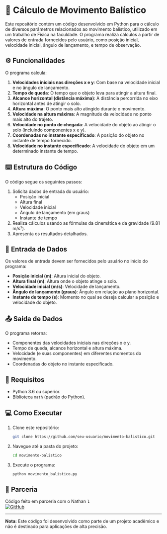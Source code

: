 
# 🥏 Cálculo de Movimento Balístico

Este repositório contém um código desenvolvido em Python para o cálculo de diversos parâmetros relacionados ao movimento balístico, utilizado em um trabalho de Física na faculdade. O programa realiza cálculos a partir de valores de entrada fornecidos pelo usuário, como posição inicial, velocidade inicial, ângulo de lançamento, e tempo de observação.

## ⚙️ Funcionalidades

O programa calcula:

1. **Velocidades iniciais nas direções x e y**: Com base na velocidade inicial e no ângulo de lançamento.
2. **Tempo de queda**: O tempo que o objeto leva para atingir a altura final.
3. **Alcance horizontal (distância máxima)**: A distância percorrida no eixo horizontal antes de atingir o solo.
4. **Altura máxima**: O ponto mais alto atingido durante o movimento.
5. **Velocidade na altura máxima**: A magnitude da velocidade no ponto mais alto do trajeto.
6. **Velocidade no ponto de chegada**: A velocidade do objeto ao atingir o solo (incluindo componentes x e y).
7. **Coordenadas no instante especificado**: A posição do objeto no instante de tempo fornecido.
8. **Velocidade no instante especificado**: A velocidade do objeto em um determinado instante de tempo.

## ⌨️ Estrutura do Código

O código segue os seguintes passos:
1. Solicita dados de entrada do usuário:
   - Posição inicial
   - Altura final
   - Velocidade inicial
   - Ângulo de lançamento (em graus)
   - Instante de tempo
2. Realiza cálculos usando as fórmulas da cinemática e da gravidade (9.81 m/s²).
3. Apresenta os resultados detalhados.

## 🎲 Entrada de Dados

Os valores de entrada devem ser fornecidos pelo usuário no início do programa:
- **Posição inicial (m)**: Altura inicial do objeto.
- **Altura final (m)**: Altura onde o objeto atinge o solo.
- **Velocidade inicial (m/s)**: Velocidade de lançamento.
- **Ângulo de lançamento (graus)**: Ângulo em relação ao plano horizontal.
- **Instante de tempo (s)**: Momento no qual se deseja calcular a posição e velocidade do objeto.

## 📤 Saída de Dados

O programa retorna:
- Componentes das velocidades iniciais nas direções x e y.
- Tempo de queda, alcance horizontal e altura máxima.
- Velocidade (e suas componentes) em diferentes momentos do movimento.
- Coordenadas do objeto no instante especificado.

## 🔩 Requisitos

- Python 3.6 ou superior.
- Biblioteca `math` (padrão do Python).

## 💻 Como Executar

1. Clone este repositório:
   ```bash
   git clone https://github.com/seu-usuario/movimento-balistico.git
   ```
2. Navegue até a pasta do projeto:
   ```bash
   cd movimento-balistico
   ```
3. Execute o programa:
   ```bash
   python movimento_balistico.py
   ```

## 👥 Parceria

Código feito em parceria com o Nathan ⮧ <br>
[![GitHub](https://img.shields.io/badge/GitHub-181717.svg?style=for-the-badge&logo=GitHub&logoColor=white)](https://github.com/Neromakii
) 


---

**Nota:** Este código foi desenvolvido como parte de um projeto acadêmico e não é destinado para aplicações de alta precisão.
